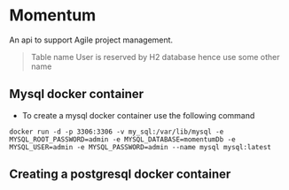 # Momentum

An api to support Agile project management.

> Table name User is reserved by H2 database hence use some other name

## Mysql docker container

- To create a mysql docker container use the following command

```commandline
docker run -d -p 3306:3306 -v my_sql:/var/lib/mysql -e MYSQL_ROOT_PASSWORD=admin -e MYSQL_DATABASE=momentumDb -e MYSQL_USER=admin -e MYSQL_PASSWORD=admin --name mysql mysql:latest
```

## Creating a postgresql docker container

```commandline

```